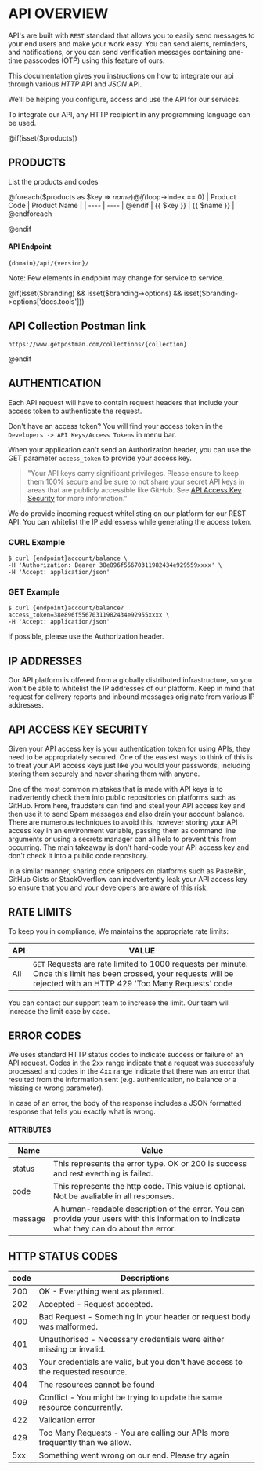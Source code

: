 # API OVERVIEW

API's are built with `REST` standard that allows you to easily send messages to your end users and make your work easy. You can send alerts, reminders, and notifications, or you can send verification messages containing one-time passcodes (OTP) using this feature of ours.

This documentation gives you instructions on how to integrate our api through various _*HTTP*_ API and _*JSON*_ API.

We'll be helping you configure, access and use the API for our services.

To integrate our API, any HTTP recipient in any programming language can be used.

@if(isset($products))

## PRODUCTS

List the products and codes

@foreach($products as $key => $name)
@if ($loop->index == 0)
| Product Code | Product Name |
| ---- | ---- |
@endif
| {{ $key }} | {{ $name }} |
@endforeach

@endif

#### API Endpoint

```
{domain}/api/{version}/
```

Note: Few elements in endpoint may change for service to service.

@if(isset($branding) && isset($branding->options) && isset($branding->options['docs.tools']))

## API Collection Postman link

```
https://www.getpostman.com/collections/{collection}
```

@endif

## AUTHENTICATION

Each API request will have to contain request headers that include your access token to authenticate the request.

Don't have an access token? You will find your access token in the `Developers -> API Keys/Access Tokens` in menu bar.

When your application can't send an Authorization header, you can use the GET parameter `access_token` to provide your access key.

> "Your API keys carry significant privileges. Please ensure to keep them 100% secure and be sure to not share your secret API keys in areas that are publicly accessible like GitHub. See [API Access Key Security](#api-access-key-security) for more information."

We do provide incoming request whitelisting on our platform for our REST API. You can whitelist the IP addressess while generating the access token.

### CURL Example

```shell
$ curl {endpoint}account/balance \
-H 'Authorization: Bearer 38e896f55670311982434e929559xxxx' \
-H 'Accept: application/json'
```

### GET Example

```shell
$ curl {endpoint}account/balance?access_token=38e896f55670311982434e92955xxxx \
-H 'Accept: application/json'
```

If possible, please use the Authorization header.

## IP ADDRESSES

Our API platform is offered from a globally distributed infrastructure, so you won't be able to whitelist the IP addresses of our platform. Keep in mind that request for delivery reports and inbound messages originate from various IP addresses.

## API ACCESS KEY SECURITY

Given your API access key is your authentication token for using APIs, they need to be appropriately secured. One of the easiest ways to think of this is to treat your API access keys just like you would your passwords, including storing them securely and never sharing them with anyone.

One of the most common mistakes that is made with API keys is to inadvertently check them into public repositories on platforms such as GitHub. From here, fraudsters can find and steal your API access key and then use it to send Spam messages and also drain your account balance. There are numerous techniques to avoid this, however storing your API access key in an environment variable, passing them as command line arguments or using a secrets manager can all help to prevent this from occurring. The main takeaway is don't hard-code your API access key and don't check it into a public code repository.

In a similar manner, sharing code snippets on platforms such as PasteBin, GitHub Gists or StackOverflow can inadvertently leak your API access key so ensure that you and your developers are aware of this risk.

## RATE LIMITS

To keep you in compliance, We maintains the appropriate rate limits:

| API | VALUE                                                                                                                                                                   |
| --- | ----------------------------------------------------------------------------------------------------------------------------------------------------------------------- |
| All | `GET` Requests are rate limited to 1000 requests per minute. Once this limit has been crossed, your requests will be rejected with an HTTP 429 'Too Many Requests' code |

You can contact our support team to increase the limit. Our team will increase the limit case by case.

## ERROR CODES

We uses standard HTTP status codes to indicate success or failure of an API request. Codes in the 2xx range indicate that a request was successfuly processed and codes in the 4xx range indicate that there was an error that resulted from the information sent (e.g. authentication, no balance or a missing or wrong parameter).

In case of an error, the body of the response includes a JSON formatted response that tells you exactly what is wrong.

#### ATTRIBUTES

| Name    | Value                                                                                                                                     |
| ------- | ----------------------------------------------------------------------------------------------------------------------------------------- |
| status  | This represents the error type. OK or 200 is success and rest everthing is failed.                                                        |
| code    | This represents the http code. This value is optional. Not be avaliable in all responses.                                                 |
| message | A human-readable description of the error. You can provide your users with this information to indicate what they can do about the error. |

## HTTP STATUS CODES

| code | Descriptions                                                                     |
| ---- | -------------------------------------------------------------------------------- |
| 200  | OK - Everything went as planned.                                                 |
| 202  | Accepted - Request accepted.                                                     |
| 400  | Bad Request - Something in your header or request body was malformed.            |
| 401  | Unauthorised - Necessary credentials were either missing or invalid.             |
| 403  | Your credentials are valid, but you don't have access to the requested resource. |
| 404  | The resources cannot be found                                                    |
| 409  | Conflict - You might be trying to update the same resource concurrently.         |
| 422  | Validation error                                                                 |
| 429  | Too Many Requests - You are calling our APIs more frequently than we allow.      |
| 5xx  | Something went wrong on our end. Please try again                                |
